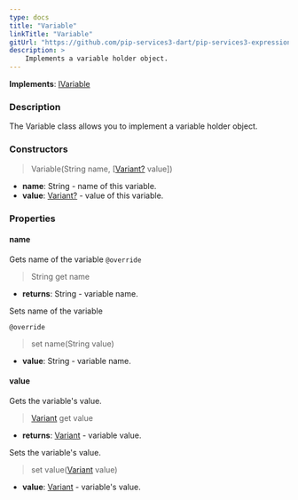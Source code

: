 ```yaml
---
type: docs
title: "Variable"
linkTitle: "Variable"
gitUrl: "https://github.com/pip-services3-dart/pip-services3-expressions-dart"
description: > 
    Implements a variable holder object.
---
```


**Implements**: [IVariable](../ivariable)

### Description

The Variable class allows you to implement a variable holder object.

### Constructors

> Variable(String name, [[Variant?](../../../variants/variant) value]) 

- **name**: String - name of this variable.
- **value**: [Variant?](../../../variants/variant) - value of this variable.


### Properties

#### name
Gets name of the variable
`@override`
> String get name

- **returns**: String - variable name.

Sets name of the variable

`@override`
> set name(String value)

- **value**: String - variable name.

#### value
Gets the variable's value.
> [Variant](../../../variants/variant) get value

- **returns**: [Variant](../../../variants/variant) - variable value.

Sets the variable's value.

> set value([Variant](../../../variants/variant) value)

- **value**: [Variant](../../../variants/variant) - variable's value.
